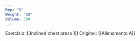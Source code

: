 ```yaml
---
Rep: "5"
Weight: "60"
Volume: 300
---
```

Esercizio::[[Inclined chest press 1]]
Origine:: [[Allenamento A]]